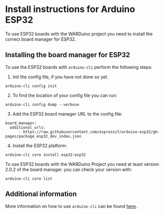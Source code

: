 # Install instructions for Arduino ESP32

To use ESP32 boards with the WARDuino project you need to install the correct board manager for ESP32.

## Installing the board manager for ESP32

To use the ESP32 boards with `arduino-cli` perform the following steps:

1. Init the config file, if you have not done so yet.

```
arduino-cli config init
```

2. To find the location of your config file you can run:

```
arduino-cli config dump --verbose
```

3. Add the ESP32 board manager URL to the config file:

```
board_manager:
  additional_urls:
      - https://raw.githubusercontent.com/espressif/arduino-esp32/gh-pages/package_esp32_dev_index.json
```

4. Install the ESP32 platform:

```
arduino-cli core install esp32:esp32
```

To use ESP32 boards with the WARDuino Project you need at least version 2.0.2 of the board manager.
you can check your version with:

```
arduino-cli core list
```

## Additional information

More information on how to use `arduino-cli` can be found [here](https://arduino.github.io/arduino-cli/0.21/getting-started/).

